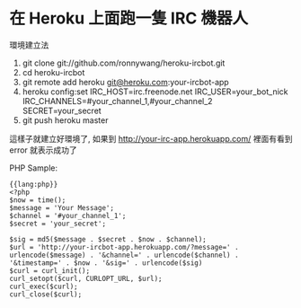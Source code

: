 在 Heroku 上面跑一隻 IRC 機器人
===============================

環境建立法
1. git clone git://github.com/ronnywang/heroku-ircbot.git
2. cd heroku-ircbot
3. git remote add heroku git@heroku.com:your-ircbot-app
4. heroku config:set IRC\_HOST=irc.freenode.net IRC\_USER=your\_bot\_nick IRC\_CHANNELS=#your\_channel\_1,#your\_channel\_2 SECRET=your\_secret
3. git push heroku master

這樣子就建立好環境了, 如果到 http://your-irc-app.herokuapp.com/ 裡面有看到 error 就表示成功了

PHP Sample:
    
    {{lang:php}}
    <?php
    $now = time();
    $message = 'Your Message';
    $channel = '#your_channel_1';
    $secret = 'your_secret';

    $sig = md5($message . $secret . $now . $channel);
    $url = 'http://your-ircbot-app.herokuapp.com/?message=' . urlencode($message) . '&channel=' . urlencode($channel) . '&timestamp=' . $now . '&sig=' . urlencode($sig)
    $curl = curl_init();
    curl_setopt($curl, CURLOPT_URL, $url);
    curl_exec($curl);
    curl_close($curl);
